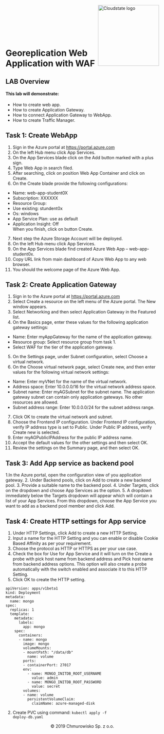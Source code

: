 <img src="https://avatars1.githubusercontent.com/u/47143554?s=400&u=7c55eeec6479b4ff59df7cad452501a41635b0e4&v=4" alt="Cloudstate logo" width="200" align="right">
<br><br>
<br><br>
<br><br>

# Georeplication Web Application with WAF

## LAB Overview

#### This lab will demonstrate:
* How to create web app.
* How to create Application Gateway.
* How to connect Application Gateway to WebApp.
* How to create Traffic Manager.


## Task 1: Create WebApp

1. Sign in the Azure portal at
https://portal.azure.com
2.	On the left Hub menu click App Services.
3.	On the App Services blade click on the Add button marked with a plus sign.
4.	Type Web App in search filed.
5.	After searching, click on position Web App Container and click on Create.
6.	On the Create blade provide the following configurations:
*	Name: web-app-student0X
*	Subscription: XXXXXX
*	Resource Group:
*	Use existing: stundent0x
*	Os: windows
*	App Service Plan: use as default
*	Application Insight: Off
<br>When you finish, click on button Create.
7.	Next step the Azure Storage Account will be deployed.
8.	On the left Hub menu click App Services.
9.	On the App Services blade find created Azure Web App – web-app-student0x.
10.	Copy URL link from main dashboard of Azure Web App to any web browser.
11.	You should the welcome page of the Azure Web App.

## Task 2: Create Application Gateway
 
1. Sign in to the Azure portal at https://portal.azure.com
2. Select Create a resource on the left menu of the Azure portal. The New window appears.
3. Select Networking and then select Application Gateway in the Featured list.
4. On the Basics page, enter these values for the following application gateway settings:
* Name: Enter myAppGateway for the name of the application gateway.
* Resource group: Select resource group from task 1.
* Select WAF for the tier of the application gateway.
5. On the Settings page, under Subnet configuration, select Choose a virtual network. 
6. On the Choose virtual network page, select Create new, and then enter values for the following virtual network settings:
* Name: Enter myVNet for the name of the virtual network.
* Address space: Enter 10.0.0.0/16 for the virtual network address space.
* Subnet name: Enter myAGSubnet for the subnet name.
The application gateway subnet can contain only application gateways. No other resources are allowed.
* Subnet address range: Enter 10.0.0.0/24 for the subnet address range.
7. Click OK to create the virtual network and subnet.
8. Choose the Frontend IP configuration. Under Frontend IP configuration, verify IP address type is set to Public. Under Public IP address, verify Create new is selected. 
9. Enter myAGPublicIPAddress for the public IP address name.
10. Accept the default values for the other settings and then select OK.
11. Review the settings on the Summary page, and then select OK.

## Task 3: Add App service as backend pool

1.In the Azure portal, open the configuration view of you application gateway.
2. Under Backend pools, click on Add to create a new backend pool.
3. Provide a suitable name to the backend pool.
4. Under Targets, click on the dropdown and choose App Services as the option.
5. A dropdown immediately below the Targets dropdown will appear which will contain a list of your App Services. From this dropdown, choose the App Service you want to add as a backend pool member and click Add.

## Task 4: Create HTTP settings for App service
1. Under HTTP Settings, click Add to create a new HTTP Setting.
2. Input a name for the HTTP Setting and you can enable or disable Cookie Based Affinity as per your requirement.
3. Choose the protocol as HTTP or HTTPS as per your use case.
4. Check the box for Use for App Service and it will turn on the Create a probe with pick host name from backend address and Pick host name from backend address options. This option will also create a probe automatically with the switch enabled and associate it to this HTTP Setting.
5. Click OK to create the HTTP setting.




```
apiVersion: apps/v1beta1 
kind: Deployment 
metadata: 
  name: mongo 
spec: 
  replicas: 1 
  template: 
    metadata: 
      labels: 
        app: mongo 
    spec: 
      containers: 
      - name: mongo 
        image: mongo 
        volumeMounts:
        - mountPath: "/data/db"
          name: volume
        ports: 
        - containerPort: 27017 
        env:
          - name: MONGO_INITDB_ROOT_USERNAME
            value: admin
          - name: MONGO_INITDB_ROOT_PASSWORD
            value: secret
        volumes:
        - name: volume
          persistentVolumeClaim:
            claimName: azure-managed-disk
```
2. Create PVC using command: <code>kubectl apply -f deploy-db.yaml</code>
<center><p>&copy; 2019 Chmurowisko Sp. z o.o.<p></center>

